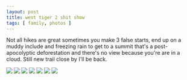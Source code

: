 ```yaml
---
layout: post
title: west tiger 2 shit show
tags: [ family, photos ]
---
```


Not all hikes are great sometimes you make 3 false starts, end up on a muddy include and freezing rain to get to a summit that's a post-apocolyptic deforestation and there's no view because you're are in a cloud. Still new trail close by I'll be back.

<script src="https://ajax.googleapis.com/ajax/libs/jquery/1.11.1/jquery.min.js" ></script>
<link href="https://cdnjs.cloudflare.com/ajax/libs/fotorama/4.6.4/fotorama.min.css" rel="stylesheet">
<script src="https://cdnjs.cloudflare.com/ajax/libs/fotorama/4.6.4/fotorama.min.js" ></script>

<div class="fotorama"  data-allowfullscreen="true" data-width="800" data-height="600">
    <!--https://photos.app.goo.gl/DZVWv7XWk4tBKZSc7-->
    <img src="https://images.northbriton.net/AP1GczN8Qv9z7dtiH2BjvsOAS56gwF5jdPFs-HZQtHIKauIG8z1GZjmUeuPPVtj-tYfvy8qDo73tcNOk8A--jKcl6BuvDVmLUpg4r7pBTfnEFnOQseElyrLV">
    <img src="https://images.northbriton.net/AP1GczMTaRSg021Sie8ksIHRgVatvDzZ0p1mgY7E2hCprofiqsLB26aP-rBRyfnwWvWY5ay2hC3Ysmgutg07AV8ShFm-_fWWbsQm069HbO1ESIESF4yVgTxy">
    <img src="https://images.northbriton.net/AP1GczOnFhuaVizlJ2vd5bmQOcCOpfJ5oMpmrw114dEonyBrb7gy_K5-adiWnV4D-T5YxlSFfBYV2pu04DNkKpYaETZazd2qUGLRwsXBeDF4w_LJdeUig6cI">
    <img src="https://images.northbriton.net/AP1GczN2nvE7hoRxXHSIMFjaBZrd6Ge5bt8astdaBHATCfsbTJSgHVDX59YdmNt_vttOjJQo9RZ--BV3iiDB453fcW_oBcCOnWHgP-SwbI80M0QMVRCejde3">
    <img src="https://images.northbriton.net/AP1GczOFvpZnLi9Yre5LYcP1T3soY0IYeBRStyW48ATBEC8_V8OrS7XVvDTPXCDUJNFSBjQfkrJUtkhv6DFdsMunuwvmt85Xei2mt1G0Xi9g8-zJxhmJ0jM0">
    <img src="https://images.northbriton.net/AP1GczMH1lq1qIbI7n1xueP7z47t_YqLVL3EpAtRjx8kWyqUkJnN1d4_vhTqGs7Q4OoiQge0z7FBr05I7niOcV9BRD1-ANalMvT51wcbABISJrChjONtjxTF">
    <img src="https://images.northbriton.net/AP1GczMLZp7215tcdbQLv6M6QR2cY-5nruh0Z0T2BOfeV6C4sGqYcH6hQTWVNqXyPkcJJbr7wourpRttqkKgKuUGdha55VLsOSzqgGC9BaDO75gwCc-oPhE5">
</div>
